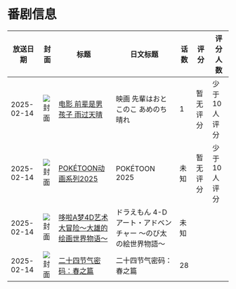 # 番剧信息

|放送日期|封面|标题|日文标题|话数|评分|评分人数|
|---|---|---|---|---|---|---|
|2025-02-14|![封面](https://lain.bgm.tv/pic/cover/c/a4/36/515392_n2tua.jpg)|[电影 前辈是男孩子 雨过天晴](https://bangumi.tv/subject/515392)|映画 先輩はおとこのこ あめのち晴れ|1|暂无评分|少于10人评分|
|2025-02-14|![封面](https://lain.bgm.tv/pic/cover/c/46/7e/537252_Vwoid.jpg)|[POKÉTOON动画系列2025](https://bangumi.tv/subject/537252)|POKÉTOON 2025|未知|暂无评分|少于10人评分|
|2025-02-14|![封面](https://lain.bgm.tv/pic/cover/c/a5/b1/537745_DtDV9.jpg)|[哆啦A梦4D艺术大冒险～大雄的绘画世界物语～](https://bangumi.tv/subject/537745)|ドラえもん 4-D アート・アドベンチャー ～のび太の絵世界物語～|未知|||
|2025-02-14|![封面](https://lain.bgm.tv/pic/cover/c/d8/20/538433_qdDha.jpg)|[二十四节气密码：春之篇](https://bangumi.tv/subject/538433)|二十四节气密码：春之篇|28|||
